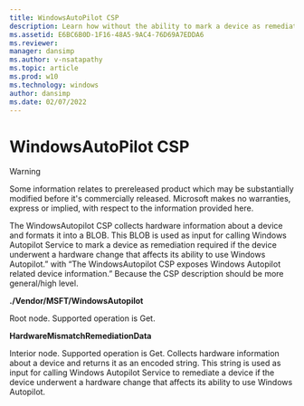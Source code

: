 ```yaml
---
title: WindowsAutoPilot CSP
description: Learn how without the ability to mark a device as remediation required, the device will remain in a broken state, which results in security and privacy concerns in Autopilot.
ms.assetid: E6BC6B0D-1F16-48A5-9AC4-76D69A7EDDA6
ms.reviewer: 
manager: dansimp
ms.author: v-nsatapathy
ms.topic: article
ms.prod: w10
ms.technology: windows
author: dansimp
ms.date: 02/07/2022
---
```


# WindowsAutoPilot CSP

> [!WARNING]
> Some information relates to prereleased product which may be substantially modified before it's commercially released. Microsoft makes no warranties, express or implied, with respect to the information provided here.


The WindowsAutopilot CSP collects hardware information about a device and formats it into a BLOB. This BLOB is used as input for calling Windows Autopilot Service to mark a device as remediation required if the device underwent a hardware change that affects its ability to use Windows Autopilot.” with “The WindowsAutopilot CSP exposes Windows Autopilot related device information.” Because the CSP description should be more general/high level.

**./Vendor/MSFT/WindowsAutopilot**

Root node. Supported operation is Get.

**HardwareMismatchRemediationData**

Interior node. Supported operation is Get. Collects hardware information about a device and returns it as an encoded string. This string is used as input for calling Windows Autopilot Service to remediate a device if the device underwent a hardware change that affects its ability to use Windows Autopilot.
